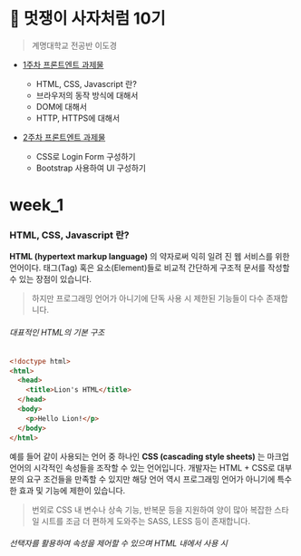 🦁 멋쟁이 사자처럼 10기
===============

> 계명대학교 전공반 이도경

* [1주차 프론트엔트 과제물 ](#week_1)
  * HTML, CSS, Javascript 란?
  * 브라우저의 동작 방식에 대해서
  * DOM에 대해서
  * HTTP, HTTPS에 대해서

* [2주차 프론트엔트 과제물 ](#week_2)
  * CSS로 Login Form 구성하기
  * Bootstrap 사용하여 UI 구성하기

week_1
======
### HTML, CSS, Javascript 란?
**HTML (hypertext markup language)** 의 약자로써 익히 일려 진 웹 서비스를 위한 언어이다. 태그(Tag) 혹은 요소(Element)들로 비교적 간단하게 구조적 문서를 작성할 수 있는 장점이 있습니다. 
> 하지만 프로그래밍 언어가 아니기에 단독 사용 시 제한된  기능들이 다수 존재합니다. 
###### 대표적인 HTML의 기본 구조
```html
<!doctype html>
<html>
  <head>
    <title>Lion's HTML</title>
  </head>
  <body>
    <p>Hello Lion!</p>
  </body>
</html>
```
예를 들어 같이 사용되는 언어 중 하나인 **CSS (cascading style sheets)** 는 마크업 언어의 시각적인 속성들을 조작할 수 있는 언어입니다. 개발자는 HTML + CSS로 대부분의 요구 조건들을 만족할 수 있지만 해당 언어 역시 프로그래밍 언어가 아니기에 특수한 효과 및 기능에 제한이 있습니다. 
>번외로 CSS 내 변수나 상속 기능, 반복문 등을 지원하여 양이 많아 복잡한 스타일 시트를 조금 더 편하게 도와주는 SASS, LESS 등이 존재합니다. 
###### 선택자를 활용하여 속성을 제어할 수 있으며 HTML 내에서 사용 시 <style> 태그로 감싸져야 한다.
```css
p {color: "#6dbfb6"}
```
CSS + HTML으로 웹페이지는 제작하였지만 다소 정적인 상태를 유지합니다. 이를 더욱 유연하고 동적인 페이지로 만들기 위해서는 **Javascript** 를 활용하여 완성도 있는 결과물을 제작할 수 있습니다. Javascript는 객체 기반의 프로그래밍 언어로써 웹 브라우저에서 주로 사용되며, 접근성과 범용성이 넓어 많은 라이브러리 등에 기반하여 사용되고 있다.
###### Javascript의 함수 사용 예시이며 CSS와 마찬가지로 문서 내 사용 시 <script> 태그로 감싸야 한다.
```javascript
alert("Hello Lion!");
```
 
 * * *
 
### 브라우저의 동작 방식에 대해서
사용자가 웹 브라우저를 통해 http://naver.com으로 이동한다면 짧은 시간 내에 홈페이지에 접근할 수 있다. 이 짧은 시간 내에 클라이언트와 서버 사이에서는 많은 작업이 발생한다. 
 
![브라우저 구조](/img/browser_struct.png)
###### 웹 브라우저의 구조
 
사용자 인터페이스를 통해 응답을 받게 된다면 브라우저 엔진이 렌더링 엔진으로 전송하게 되고, 렌더링 엔진으로 넘겨진 요청은 콘텐츠를 을 표시하는 역할이며 HTML 등 문서와 이미지 등을 표시합니다.
##### 각 브라우저마다 다른 엔진을 사용하기 때문에 조금은 다르지만 기본적인 동작은 다음과 같습니다.

![렌더링 엔진](/img/randering_engine.png)
###### 렌더링 엔진의 흐름

렌더링 엔진 HTML 문서를 분석하고, 콘텐츠 트리 내부에서 **DOM** 노드로 변환합니다. 다음으로 외부 CSS 파일과 함께 포함된 스타일 요소도 분석하고, 스타일 정보와 HTML 표시 규칙은 렌더 트리를 생성합니다.   
렌더 트리 생성을 마치면 화면 배치가 시작되어 각 노드별 위치에 표시합니다.

* * *
 
### DOM에 대해서
브라우저 렌더링 엔진은 웹 문서를 로딩한 후, 분석하여 웹 브라우저가 이해할 수 있는 구조로 구성되어 메모리에 적재합니다. 이를 **DOM(doument object model)** 이라 합니다. HTML, XML 문서에 접근하기 위한 인터페이스이며,  문서 내의 모든 요소를 정의하고, 각 요소별 접근 방법을 제공합니다. 
 
![DOM 구조](/img/DOM_struct.png)
###### DOM 구조
 
브라우저의 렌더링 엔진에서 제작된 DOM tree는 네 종류의 노드로 구성됩니다.
#### Document Node 
  * 트리의 최상위에 존재하며 각 노드에 접근하려면 문서 노드를 통해야 하고, DOM tree에 접근하기 위한 **시작점** 입니다.    
#### Element Node
  * HTML 요소를 표현합니다. 중첩에 의한 자손 관계를 가져 이 관계를 통해 정보를 구조화합니다.
#### Attribute Node
  * HTML 요소별 속성을 표현합니다. 종속관계를 가지지 않으며 해당 요소의 일부이며 요소 노드에 접근하면 속성을 참조, 수정할 수 있습니다.    
#### Text Node
  * HTML 요소의 텍스트를 나타내고 요소 노드의 자식이며 텍스트 노트는 종속을 받을 수 있지만 다른 노드를 종속시킬 수는 없습니다. **DOM tree** 의 끝점입니다.
 
> DOM은 Javascript를 통해 동적으로 변경할 수 있으며 변경된 DOM은 렌더링에 반영됩니다.
 
* * *
 
### HTTP, HTTPS에 대해서
**HTTP(hypertext transfer protocol)** 은 통신 프로토콜 중 하나이며 HTML 같은 리소스들을 가져올 수 있는 프로토콜입니다. 주로 웹에서 이루어지는 모든 데이터 교환의 기초이고, 클라이언트 - 서버 방식으로 **요청(request)** 과 **응답(response)** 을 통해 데이터를 송수신 합니다.

![DOM 구조](/img/HTTP.png)
###### HTTP
클라이언트 프로그램(웹 브라우저)는 URI(uniform resource identifiers)를 활용해  WWW 상에서 리소스 위치를 찾습니다. 리소스는 문서, 이미지, 동영상 등 모든 것이 될 수 있습니다. 웹페이지의 위치를 나타내기 위해 사용되는 http://www.naver.com 을 분석해 보자면

 * http : 리소스에 접근하기 위해 HTTP 프로토콜을 사용한다.
 * www.naver.com : 리소스의 인터넷 위치이며, DNS를 통해 IP 주소로 변환되어 서버의 위치를 찾을 수 있다.
 
###### HTTP 통신을 서버에 활용하려면 일부 Method를 통해 요청할 수 있고 종류는 GET, POST, PUT, DELETE, HEAD 등 이 있으며 정보를 요청 및 수정이 가능합니다.

요청받은 응답 데이터는 Header와 Body(본문)의 포맷으로 구성되어 있으며 Header에는 메시지, 요청 Method, HTTP 버전 등이 등재되어 있고 Body에는 HTML이 담겨 있어 브라우저가 화면에 렌더링 하게 된다.

> 상태 메시지에는 크게 4분류로 200번에서 500번대 메시지 있고, 대표적으로 많이 알려진 404 Not Found가 요청한 정보를 찾을 수 없을 때 나타나는 상태 메시지에 해당하는 것이다.
 ###### HHTTPS 
 **(HTTP SecuSecure)** 는 HTTPS의 암호화된 버전이며 클라이언트와 서버 간의 통신 정보를 암호화 하기 위해 SSL 이나 TLS을 사용한다. 
 * * *
 
###### 이미지 출처
* https://www.html5rocks.com/en/tutorials/internals/howbrowserswork/
* https://www.w3schools.com/js/js_htmldom.asp

* * *
* * *

week_2
======
### CSS로 Login Form 구성하기
 [실습물](https://lee7198.github.io/LikeLion/week2/)
### Bootstrap 사용하여 UI 구성하기
 [실습물](https://lee7198.github.io/LikeLion/week2-2/)
